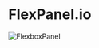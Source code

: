 # FlexPanel.io

![FlexboxPanel](https://github.com/Dkingofcode/FlexPanel.io/assets/91491738/990eb458-b0e8-44d2-9aaf-d7835152ec49)
